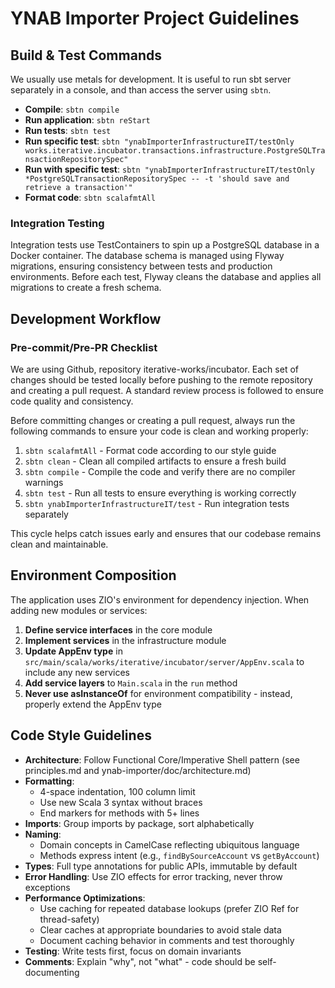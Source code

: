 # YNAB Importer Project Guidelines

## Build & Test Commands

We usually use metals for development. It is useful to run sbt server separately in a console, and than access the server using `sbtn`.

- **Compile**: `sbtn compile`
- **Run application**: `sbtn reStart`
- **Run tests**: `sbtn test`
- **Run specific test**: `sbtn "ynabImporterInfrastructureIT/testOnly works.iterative.incubator.transactions.infrastructure.PostgreSQLTransactionRepositorySpec"`
- **Run with specific test**: `sbtn "ynabImporterInfrastructureIT/testOnly *PostgreSQLTransactionRepositorySpec -- -t 'should save and retrieve a transaction'"`
- **Format code**: `sbtn scalafmtAll`

### Integration Testing

Integration tests use TestContainers to spin up a PostgreSQL database in a Docker container. The database schema is managed using Flyway migrations, ensuring consistency between tests and production environments. Before each test, Flyway cleans the database and applies all migrations to create a fresh schema.

## Development Workflow

### Pre-commit/Pre-PR Checklist

We are using Github, repository iterative-works/incubator. Each set of changes should be tested locally before pushing to the remote repository and creating a pull request. A standard review process is followed to ensure code quality and consistency.

Before committing changes or creating a pull request, always run the following commands to ensure your code is clean and working properly:

1. `sbtn scalafmtAll` - Format code according to our style guide
2. `sbtn clean` - Clean all compiled artifacts to ensure a fresh build
3. `sbtn compile` - Compile the code and verify there are no compiler warnings
4. `sbtn test` - Run all tests to ensure everything is working correctly
5. `sbtn ynabImporterInfrastructureIT/test` - Run integration tests separately

This cycle helps catch issues early and ensures that our codebase remains clean and maintainable.

## Environment Composition

The application uses ZIO's environment for dependency injection. When adding new modules or services:

1. **Define service interfaces** in the core module
2. **Implement services** in the infrastructure module
3. **Update AppEnv type** in `src/main/scala/works/iterative/incubator/server/AppEnv.scala` to include any new services
4. **Add service layers** to `Main.scala` in the `run` method
5. **Never use asInstanceOf** for environment compatibility - instead, properly extend the AppEnv type

## Code Style Guidelines
- **Architecture**: Follow Functional Core/Imperative Shell pattern (see principles.md and ynab-importer/doc/architecture.md)
- **Formatting**:
  - 4-space indentation, 100 column limit
  - Use new Scala 3 syntax without braces
  - End markers for methods with 5+ lines
- **Imports**: Group imports by package, sort alphabetically
- **Naming**:
  - Domain concepts in CamelCase reflecting ubiquitous language
  - Methods express intent (e.g., `findBySourceAccount` vs `getByAccount`)
- **Types**: Full type annotations for public APIs, immutable by default
- **Error Handling**: Use ZIO effects for error tracking, never throw exceptions
- **Performance Optimizations**:
  - Use caching for repeated database lookups (prefer ZIO Ref for thread-safety)
  - Clear caches at appropriate boundaries to avoid stale data
  - Document caching behavior in comments and test thoroughly
- **Testing**: Write tests first, focus on domain invariants
- **Comments**: Explain "why", not "what" - code should be self-documenting
